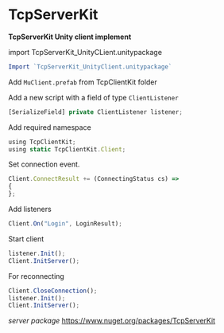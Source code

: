 # TcpServerKit

**TcpServerKit Unity client implement**

import TcpServerKit_UnityCLient.unitypackage


```javascript
Import `TcpServerKit_UnityClient.unitypackage`
```
Add `MuClient.prefab` from TcpClientKit folder


Add a new script with a field of type `ClientListener`

```javascript
[SerializeField] private ClientListener listener;
```
Add required namespace

```javascript
using TcpClientKit;
using static TcpClientKit.Client;
```

Set connection event.
```javascript
Client.ConnectResult += (ConnectingStatus cs) =>
{
};
```

Add listeners
```javascript
Client.On("Login", LoginResult);
```

Start client
```javascript
listener.Init();
Client.InitServer();
```

For reconnecting
```javascript
Client.CloseConnection();
listener.Init();
Client.InitServer();
```


*server package*
https://www.nuget.org/packages/TcpServerKit
